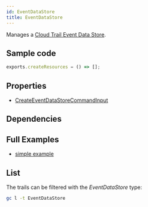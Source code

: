```yaml
---
id: EventDataStore
title: EventDataStore
---
```


Manages a [Cloud Trail Event Data Store](https://console.aws.amazon.com/cloudtrailv2/home?#/lake#/lake/eventDataStores).

## Sample code

```js
exports.createResources = () => [];
```

## Properties

- [CreateEventDataStoreCommandInput](https://docs.aws.amazon.com/AWSJavaScriptSDK/v3/latest/clients/client-cloudtrail/interfaces/createeventdatastorecommandinput.html)

## Dependencies

## Full Examples

- [simple example](https://github.com/grucloud/grucloud/tree/main/examples/aws/EventDataStore/cloudtrail-simple)

## List

The trails can be filtered with the _EventDataStore_ type:

```sh
gc l -t EventDataStore
```

```txt

```

